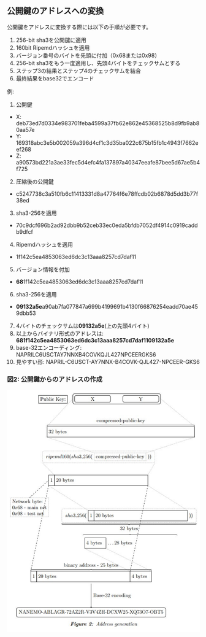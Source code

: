 ## 公開鍵のアドレスへの変換

公開鍵をアドレスに変換する際には以下の手順が必要です。

1. 256-bit sha3を公開鍵に適用
2. 160bit Ripemdハッシュを適用
3. バージョン番号のバイトを先頭に付加（0x68または0x98）
4. 256-bit sha3をもう一度適用し、先頭4バイトをチェックサムとする
5. ステップ3の結果とステップ4のチェックサムを結合
6. 最終結果をbase32でエンコード

例:

1. 公開鍵
 * X: deb73ed7d0334e983701feba4599a37fb62e862e45368525b8d9fb9ab80aa57e
 * Y: 169318abc3e5b002059a396d4cf1c3d35ba022c675b15fb1c4943f7662eef268
 * Z: a90573bd221a3ae33fec5d4efc4fa137897a40347eeafe87bee5d67ae5b4f725
2. 圧縮後の公開鍵
 * c5247738c3a510fb6c11413331d8a47764f6e78ffcdb02b6878d5dd3b77f38ed
3. sha3-256を適用
 * 70c9dcf696b2ad92dbb9b52ceb33ec0eda5bfdb7052df4914c0919caddb9dfcf
4. Ripemdハッシュを適用
 * 1f142c5ea4853063ed6dc3c13aaa8257cd7daf11
5. バージョン情報を付加
 * **68**1f142c5ea4853063ed6dc3c13aaa8257cd7daf11
6. sha3-256を適用
 * **09132a5e**a90ab7fa077847a699b4199691b4130f66876254eadd70ae459dbb53
7. 4バイトのチェックサムは**09132a5e**(上の先頭4バイト)
8. 以上からバイナリ形式のアドレスは: **681f142c5ea4853063ed6dc3c13aaa8257cd7daf1109132a5e**
9. base-32エンコーディング: NAPRILC6USCTAY7NNXB4COVKQJL427NPCEERGKS6
10. 見やすい形: NAPRIL-C6USCT-AY7NNX-B4COVK-QJL427-NPCEER-GKS6

### 図2: 公開鍵からのアドレスの作成

<img src="/images/Figure2_2.jpg">

